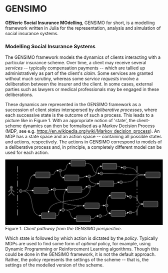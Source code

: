 GENSIMO
=======

**GENeric Social Insurance MOdelling**, GENSIMO for short, is a modelling framework written in Julia for the representation, analysis and simulation of social insurance systems.

### Modelling Social Insurance Systems ###

The GENSIMO framework models the dynamics of clients interacting with a particular insurance scheme. Over time, a client may receive several _services_ -- typically compensation payments -- which are tallied up administratively as part of the client's _claim_. Some services are granted without much scrutiny, whereas some _service requests_ involve a deliberation between the insurer and the client. In some cases, external parties such as lawyers or medical professionals may be engaged in these deliberations.

These dynamics are represented in the GENSIMO framework as a succession of client _states_ interspersed by _deliberative processes_, where each successive state is the outcome of such a process. This leads to a picture like in Figure 1. With an appropriate notion of 'state', the client-scheme dynamics can then be formalised as a Markov Decision Process (MDP, see e.g. <https://en.wikipedia.org/wiki/Markov_decision_process>). An MDP has a state space and an action space -- containing all possible states and actions, respectively. The actions in GENSIMO correspond to models of a deliberative process and, in principle, a completely different model can be used for each action.

![client pathways](images/pathways-gen.png)
Figure 1. _Client pathway from the GENSIMO perspective._

Which state is followed by which action is dictated by the _policy_. Typically MDPs are used to find some form of _optimal_ policy, for example, using Dynamic Programming or Reinforcement Learning algorithms. Though this could be done in the GENSIMO framework, it is not the default approach. Rather, the policy represents the settings of the scheme -- that is, the settings of the modelled version of the scheme.


